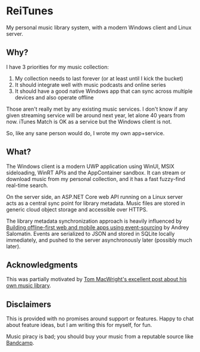 # ReiTunes

My personal music library system, with a modern Windows client and Linux server.

## Why?

I have 3 priorities for my music collection:

1. My collection needs to last forever (or at least until I kick the bucket) 
2. It should integrate well with music podcasts and online series
3. It should have a good native Windows app that can sync across multiple devices and also operate offline

Those aren't really met by any existing music services. I don't know if any given streaming service will be around next year, let alone 40 years from now. iTunes Match is OK as a service but the Windows client is not.

So, like any sane person would do, I wrote my own app+service.

## What?

The Windows client is a modern UWP application using WinUI, MSIX sideloading, WinRT APIs and the AppContainer sandbox. It can stream or download music from my personal collection, and it has a fast fuzzy-find real-time search.

On the server side, an ASP.NET Core web API running on a Linux server acts as a central sync point for library metadata. Music files are stored in generic cloud object storage and accessible over HTTPS.

The library metadata synchronization approach is heavily influenced by [Building offline-first web and mobile apps using event-sourcing](https://flpvsk.com/blog/2019-07-20-offline-first-apps-event-sourcing/) by Andrey Salomatin. Events are serialized to JSON and stored in SQLite locally immediately, and pushed to the server asynchronously later (possibly much later).

## Acknowledgments

This was partially motivated by [Tom MacWright's excellent post about his own music library](https://macwright.com/2020/01/27/my-music-library.html).

## Disclaimers

This is provided with no promises around support or features. Happy to chat about feature ideas, but I am writing this for myself, for fun.

Music piracy is bad; you should buy your music from a reputable source like [Bandcamp](https://bandcamp.com/).